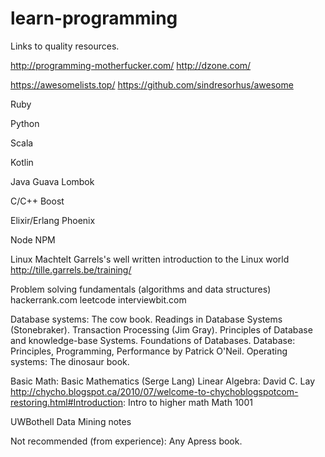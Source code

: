 # learn-programming
Links to quality resources.


http://programming-motherfucker.com/
http://dzone.com/

https://awesomelists.top/
https://github.com/sindresorhus/awesome

Ruby

Python

Scala

Kotlin

Java
Guava
Lombok

C/C++
Boost

Elixir/Erlang
Phoenix

Node
NPM



Linux
Machtelt Garrels's well written introduction to the Linux world
http://tille.garrels.be/training/

Problem solving fundamentals (algorithms and data structures)
hackerrank.com
leetcode
interviewbit.com


Database systems: The cow book. Readings in Database Systems (Stonebraker). Transaction Processing (Jim Gray). Principles of Database and knowledge-base Systems. Foundations of Databases. Database: Principles, Programming, Performance by Patrick O'Neil.
Operating systems: The dinosaur book.

Basic Math: Basic Mathematics (Serge Lang)
Linear Algebra: David C. Lay
http://chycho.blogspot.ca/2010/07/welcome-to-chychoblogspotcom-restoring.html#Introduction:
Intro to higher math
Math 1001

UWBothell Data Mining notes

Not recommended (from experience): Any Apress book.
